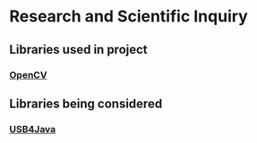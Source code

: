 # Research and Scientific Inquiry


## Libraries used in project

### [OpenCV](https://github.com/opencv/opencv)

## Libraries being considered

### [USB4Java](https://github.com/usb4java/usb4java)